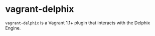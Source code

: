 # vagrant-delphix

`vagrant-delphix` is a Vagrant 1.1+ plugin that interacts with the Delphix Engine.